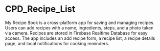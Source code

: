 # CPD_Recipe_List
My Recipe Book is a cross-platform app for saving and managing recipes. Users can add recipes with a name, ingredients, steps, and a photo taken via camera. Recipes are stored in Firebase Realtime Database for easy access. The app includes an add recipe form, a recipe list, a recipe details page, and local notifications for cooking reminders.

